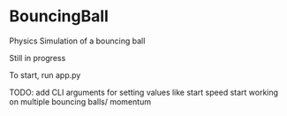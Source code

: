 # BouncingBall
 Physics Simulation of a bouncing ball

Still in progress

To start, run app.py

TODO: add CLI arguments for setting values like start speed
      start working on multiple bouncing balls/ momentum
